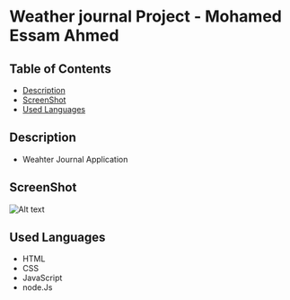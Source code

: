 # Weather journal Project - Mohamed Essam Ahmed

## Table of Contents

* [Description](#Description)
* [ScreenShot](#ScreenShot)
* [Used Languages](#Used-Languages)

## Description

- Weahter Journal Application 

## ScreenShot

![Alt text](https://i.imgur.com/Q4WEIPQ.png "ScreenShot")

## Used Languages

- HTML
- CSS
- JavaScript
- node.Js

